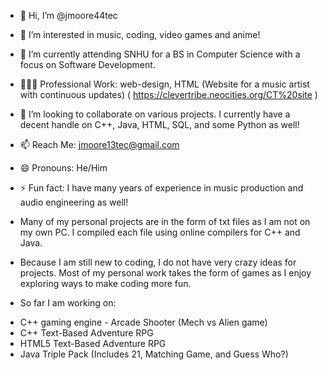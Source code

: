 - 👋 Hi, I’m @jmoore44tec
- 👀 I’m interested in music, coding, video games and anime!
- 🌱 I’m currently attending SNHU for a BS in Computer Science with a focus on Software Development.
- 🧑🏾‍💼 Professional Work: web-design, HTML (Website for a music artist with continuous updates) ( https://clevertribe.neocities.org/CT%20site )
- 💞️ I’m looking to collaborate on various projects. I currently have a decent handle on C++, Java, HTML, SQL, and some Python as well!
- 📫 Reach Me: jmoore13tec@gmail.com
- 😄 Pronouns: He/Him
- ⚡ Fun fact: I have many years of experience in music production and audio engineering as well!

- Many of my personal projects are in the form of txt files as I am not on my own PC. I compiled each file using online compilers for C++ and Java.

- Because I am still new to coding, I do not have very crazy ideas for projects. Most of my personal work takes the form of games as I enjoy exploring ways to make coding more fun.
- So far I am working on:
+ C++ gaming engine - Arcade Shooter (Mech vs Alien game)
+ C++ Text-Based Adventure RPG
+ HTML5 Text-Based Adventure RPG
+ Java Triple Pack (Includes 21, Matching Game, and Guess Who?)



<!---
jmoore44tec/jmoore44tec is a ✨ special ✨ repository because its `README.md` (this file) appears on your GitHub profile.
You can click the Preview link to take a look at your changes.
--->
